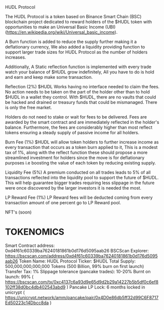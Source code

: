 HUDL Protocol

The HUDL Protocol is a token based on Binance Smart Chain (BSC) blockchain project dedicated to reward holders of the $HUDL token with opportunities to make an Universal Basic Income (UBI) (https://en.wikipedia.org/wiki/Universal_basic_income).

A Burn function is added to reduce the supply further making it a deflationary currency, We also added a liquidity providing function to support larger trade sizes for HUDL Protocol as the number of holders increases.

Additionally, A Static reflection function is implemented with every trade watch your balance of $HUDL grow indefinitely, All you have to do is hold and earn and keep make some transaction.

Reflection (2%)
$HUDL Works having no interface needed to claim the fees. No action needs to be taken on the part of the holder other than to hold $HUDL in a wallet they control. With $HUDL, there are no vaults that could be hacked and drained or treasury funds that could be mismanaged. There is only the free market. 

Holders do not need to stake or wait for fees to be delivered. Fees are awarded by the smart contract and are immediately reflected in the holder's balance. Furthermore, the fees are considerably higher than most reflect tokens ensuring a steady supply of passive income for all holders.

Burn Fee (1%)
$HUDL will allow token holders to further increase income as every transaction that occurs as a token burn applied to it, This is a modest tax of 1%, along with the reflect function these should propose a more streamlined investment for holders since the move is for deflationary purposes i.e boosting the value of each token by reducing existing supply.


Liquidity Fee (5%)
A premium conducted on all trades leads to 5% of all transactions reflected into the liquidity pool to support the future of $HUDL. This will help guarantee bigger trades requiring less slippage in the future were once discovered by the larger investors it is needed the most.

LP Reward Fee (1%)
LP Reward fees will be deducted coming from every transaction amount of one percent go to LP Reward pool.

NFT's (soon)

TOKENOMICS
===============
Smart Contract address: 0xd4f61c60339ba76240181861b0d176d5095aab26
BSCScan Explorer: https://bscscan.com/address/0xd4f61c60339ba76240181861b0d176d5095aab26
Token Name: HUDL Protocol
Ticker: $HUDL
Total Supply: 500,000,000,000,000 Tokens (500 Billion, 99% burn on first launch)
Transfer Tax: 1%
Slippage tolerance (pancake trades): 10-20%
Burnt on launch: 99% ( https://bscscan.com/tx/0xc4137c6a93d9e65d9d2b29a14227b5b5df0c6ef8102ff38d0bc4db402543abd9 )
Pancake LP Lock: 6 months locked in unicrypt ( https://unicrypt.network/amm/pancake/pair/0x4D0e86db5ff32d99C6F8717Ed50223c14Dbcc8da )


